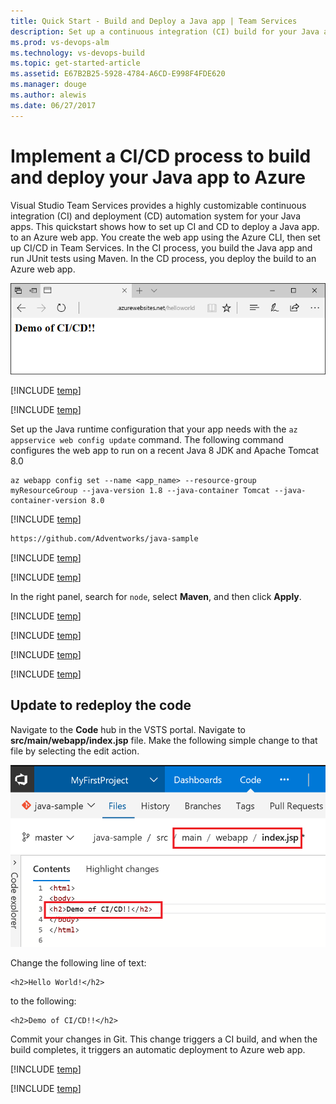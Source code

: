 ```yaml
---
title: Quick Start - Build and Deploy a Java app | Team Services
description: Set up a continuous integration (CI) build for your Java app, and then a continuous deployment (CD) release to Azure using Visual Studio Team Services
ms.prod: vs-devops-alm
ms.technology: vs-devops-build
ms.topic: get-started-article
ms.assetid: E67B2B25-5928-4784-A6CD-E998F4FDE620
ms.manager: douge
ms.author: alewis
ms.date: 06/27/2017
---
```


# Implement a CI/CD process to build and deploy your Java app to Azure

Visual Studio Team Services provides a highly customizable continuous integration (CI) and deployment (CD) automation system for your 
Java apps.
This quickstart shows how to set up CI and CD to deploy
a Java app. 
to an Azure web app. 
You create the web app using the Azure CLI, then set up CI/CD in Team Services.
In the CI process, you build the Java app and run JUnit tests using Maven. In the CD process, you deploy the build to an Azure web app.

![java web app](_img/java-web-app.png)

[!INCLUDE [temp](../get-started/_shared/vsts-and-azure-setup.md)]

[!INCLUDE [temp](../get-started/_shared/create-azure-web-app.md)]

Set up the Java runtime configuration that your app needs with the `az appservice web config update` command. The following command configures the web app to run on a recent Java 8 JDK and Apache Tomcat 8.0

```azurecli-interactive
az webapp config set --name <app_name> --resource-group myResourceGroup --java-version 1.8 --java-container Tomcat --java-container-version 8.0
```

[!INCLUDE [temp](../get-started/_shared/import-code-1.md)]

```bash
https://github.com/Adventworks/java-sample
```

[!INCLUDE [temp](../get-started/_shared/import-code-2.md)]

[!INCLUDE [temp](../get-started/_shared/set-up-ci-1.md)]

In the right panel, search for `node`, select **Maven**, and then click **Apply**.

[!INCLUDE [temp](../get-started/_shared/set-up-ci-2.md)]

[!INCLUDE [temp](../get-started/_shared/set-up-cd-1.md)]

[!INCLUDE [temp](../get-started/_shared/set-up-cd-2.md)]

[!INCLUDE [temp](../get-started/_shared/set-up-cd-3.md)]

## Update to redeploy the code

Navigate to the **Code** hub in the VSTS portal. Navigate to **src/main/webapp/index.jsp** file. Make the following simple change to that file by selecting the edit action.

![Screenshot showing update to code](./_img/cicd-get-started-update-code.png)

Change the following line of text:
```
<h2>Hello World!</h2>
```

to the following:
```
<h2>Demo of CI/CD!!</h2>
```

Commit your changes in Git. This change triggers a CI build, and when the build completes, it triggers an automatic deployment to Azure web app.

[!INCLUDE [temp](../get-started/_shared/browse-to-web-app.md)]

[!INCLUDE [temp](../get-started/_shared/clean-up-resources.md)]
